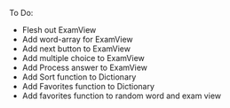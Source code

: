 
To Do:
- Flesh out ExamView
- Add word-array for ExamView
- Add next button to ExamView
- Add multiple choice to ExamView
- Add Process answer to ExamView
- Add Sort function to Dictionary
- Add Favorites function to Dictionary
- Add favorites function to random word and exam view

